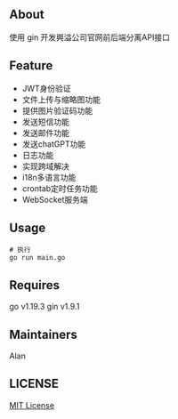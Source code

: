 ## About
使用 gin 开发興溢公司官网前后端分离API接口

## Feature
* JWT身份验证
* 文件上传与缩略图功能
* 提供图片验证码功能
* 发送短信功能
* 发送邮件功能
* 发送chatGPT功能
* 日志功能
* 实现跨域解决
* i18n多语言功能
* crontab定时任务功能
* WebSocket服务端

## Usage
```
# 执行
go run main.go
```

## Requires
go v1.19.3
gin v1.9.1

## Maintainers
Alan

## LICENSE
[MIT License](https://github.com/joanbabyfet/gin_synolux/blob/master/LICENSE)
